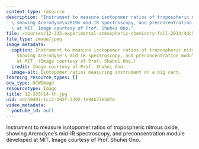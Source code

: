 ```yaml
---
content_type: resource
description: "Instrument to measure isotopomer ratios of tropospheric nitrous oxide,\
  \ showing Arerodyne\u2019s mid-IR spectroscopy, and preconcentration module developed\
  \ at MIT. Image courtesy of Prof. Shuhei Ono."
file: /courses/12-335-experimental-atmospheric-chemistry-fall-2014/4dc59d011c12102f3392fe94b72e5dfe_12-335f14-th.jpg
file_type: image/jpeg
image_metadata:
  caption: Instrument to measure isotopomer ratios of tropospheric nitrous oxide,
    showing Arerodyne's mid-IR spectroscopy, and preconcentration module developed
    at MIT. (Image courtesy of Prof. Shuhei Ono.)
  credit: Image courtesy of Prof. Shuhei Ono.
  image-alt: Isotopomer ratios measuring instrument on a big cart.
learning_resource_types: []
ocw_type: OCWImage
resourcetype: Image
title: 12-335f14-th.jpg
uid: 4dc59d01-1c12-102f-3392-fe94b72e5dfe
video_metadata:
  youtube_id: null
---
```

Instrument to measure isotopomer ratios of tropospheric nitrous oxide, showing Arerodyne’s mid-IR spectroscopy, and preconcentration module developed at MIT. Image courtesy of Prof. Shuhei Ono.

